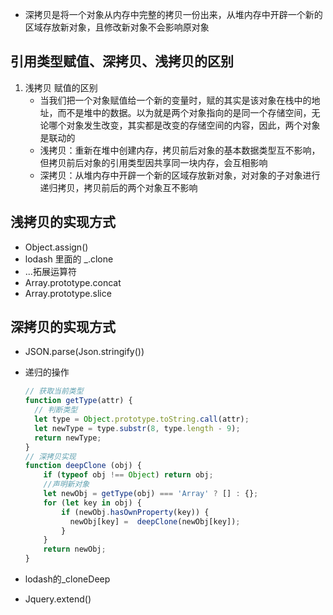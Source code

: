 - 深拷贝是将一个对象从内存中完整的拷贝一份出来，从堆内存中开辟一个新的区域存放新对象，且修改新对象不会影响原对象

## 引用类型赋值、深拷贝、浅拷贝的区别

1. 浅拷贝 赋值的区别
   - 当我们把一个对象赋值给一个新的变量时，赋的其实是该对象在栈中的地址，而不是堆中的数据。以为就是两个对象指向的是同一个存储空间，无论哪个对象发生改变，其实都是改变的存储空间的内容，因此，两个对象是联动的
   - 浅拷贝：重新在堆中创建内存，拷贝前后对象的基本数据类型互不影响，但拷贝前后对象的引用类型因共享同一块内存，会互相影响
   - 深拷贝：从堆内存中开辟一个新的区域存放新对象，对对象的子对象进行递归拷贝，拷贝前后的两个对象互不影响

## 浅拷贝的实现方式

- Object.assign()
- lodash 里面的 _.clone
- ...拓展运算符
- Array.prototype.concat
- Array.prototype.slice



## 深拷贝的实现方式

- JSON.parse(Json.stringify())

- 递归的操作

  ```js
  // 获取当前类型
  function getType(attr) {
    // 判断类型
    let type = Object.prototype.toString.call(attr);
    let newType = type.substr(8, type.length - 9);
    return newType;
  }
  // 深拷贝实现
  function deepClone (obj) {
      if (typeof obj !== Object) return obj;
      //声明新对象
      let newObj = getType(obj) === 'Array' ? [] : {};
      for (let key in obj) {
          if (newObj.hasOwnProperty(key)) {
            newObj[key] =  deepClone(newObj[key]);
          }
      }
      return newObj;
  }
  ```


- lodash的_cloneDeep

- Jquery.extend()